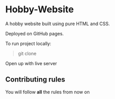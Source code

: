 # Hobby-Website
A hobby website built using pure HTML and CSS.

Deployed on GitHub pages.


To run project locally:

> git clone <repo url>

Open up with live server



## Contributing rules

You will follow **all** the rules from now on

